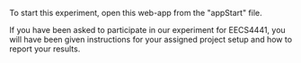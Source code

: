 

To start this experiment, open this web-app from the "appStart" file.

If you have been asked to participate in our experiment for EECS4441, you will have been given instructions for your assigned project setup and how to report your results.

